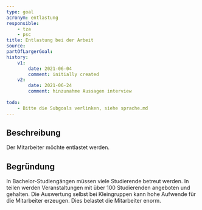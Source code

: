```yaml
---
type: goal
acronym: entlastung
responsible: 
    - tza
    - psc
title: Entlastung bei der Arbeit
source: 
partOfLargerGoal:
history:
    v1:
        date: 2021-06-04
        comment: initially created
    v2:
        date: 2021-06-24
        comment: hinzunahme Aussagen interview
        
todo:
    - Bitte die Subgoals verlinken, siehe sprache.md
---
```


## Beschreibung

Der Mitarbeiter möchte entlastet werden.

## Begründung

In Bachelor-Studiengängen müssen viele Studierende betreut werden. In teilen werden Veranstaltungen mit über 100 Studierenden angeboten und gehalten. Die Auswertung selbst bei Kleingruppen kann hohe Aufwende für die Mitarbeiter erzeugen.
Dies belastet die Mitarbeiter enorm.
